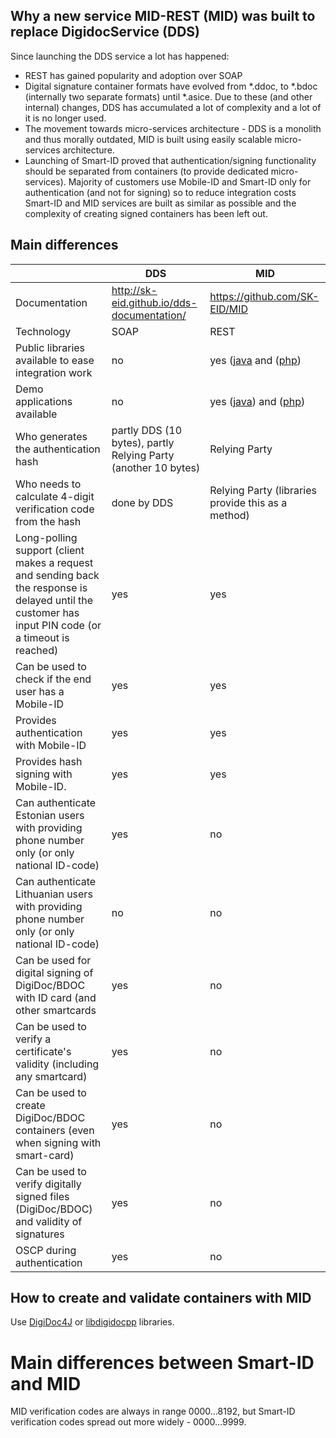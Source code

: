 ## Why a new service MID-REST (MID) was built to replace DigidocService (DDS)

Since launching the DDS service a lot has happened:

* REST has gained popularity and adoption over SOAP
* Digital signature container formats have evolved from *.ddoc, to *.bdoc (internally two separate formats) until *.asice. Due to these (and other internal) changes, DDS has accumulated a lot of complexity and a lot of it is no longer used.
* The movement towards micro-services architecture - DDS is a monolith and thus morally outdated, MID is built using easily scalable micro-services architecture.
* Launching of Smart-ID proved that authentication/signing functionality should be separated from containers (to provide dedicated micro-services). Majority of customers use Mobile-ID and Smart-ID only for authentication (and not for signing) so to reduce integration costs Smart-ID and MID services are built as similar as possible and the complexity of creating signed containers has been left out.

## Main differences

|               | DDS | MID |
| ---           | --- | --- |
| Documentation | http://sk-eid.github.io/dds-documentation/ | https://github.com/SK-EID/MID |
| Technology                                          | SOAP | REST
| Public libraries available to ease integration work | no | yes ([java](https://github.com/SK-EID/mid-rest-java-client) and  ([php](https://github.com/SK-EID/mid-rest-php-client)) |
| Demo applications available                         | no | yes ([java](https://github.com/SK-EID/mid-rest-java-demo)) and ([php](https://github.com/SK-EID/mid-rest-php-demo)) | 
| Who generates the authentication hash               | partly DDS (10 bytes), partly Relying Party (another 10 bytes) | Relying Party |
| Who needs to calculate 4-digit verification code from the hash | done by DDS | Relying Party (libraries provide this as a method) | 
| Long-polling support (client makes a request and sending back the response is delayed until the customer has input PIN code (or a timeout is reached) | yes | yes | 
| Can be used to check if the end user has a Mobile-ID | yes | yes | 
| Provides authentication with Mobile-ID | yes | yes | 
| Provides hash signing with Mobile-ID.  | yes | yes | 
| Can authenticate Estonian users with providing phone number only (or only national ID-code)  | yes| no| 
| Can authenticate Lithuanian users with providing phone number only (or only national ID-code)| no | no|  
| Can be used for digital signing of DigiDoc/BDOC with ID card (and other smartcards | yes | no | 
| Can be used to verify a certificate's validity (including any smartcard) | yes | no | 
| Can be used to create DigiDoc/BDOC containers (even when signing with smart-card) | yes | no | 
| Can be used to verify digitally signed files (DigiDoc/BDOC) and validity of signatures | yes | no | 
| OSCP during authentication | yes | no | 


## How to create and validate containers with MID

Use [DigiDoc4J](https://github.com/open-eid/digidoc4j) or [libdigidocpp](https://github.com/open-eid/libdigidocpp) libraries.

# Main differences between Smart-ID and MID

MID verification codes are always in range 0000...8192, but Smart-ID verification codes spread out more widely - 0000...9999.
